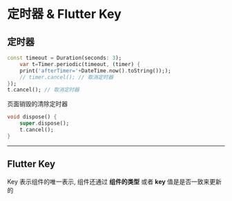 # 定时器 & Flutter Key

## 定时器

```dart
const timeout = Duration(seconds: 3);
	var t=Timer.periodic(timeout, (timer) {
	print('afterTimer='+DateTime.now().toString()););
	// timer.cancel(); // 取消定时器
});
t.cancel(); // 取消定时器
```

页面销毁的清除定时器

```dart
void dispose() {
	super.dispose();
	t.cancel();
}
```

---

## Flutter Key

Key 表示组件的唯一表示, 组件还通过 **组件的类型** 或者 **key** 值是是否一致来更新的
